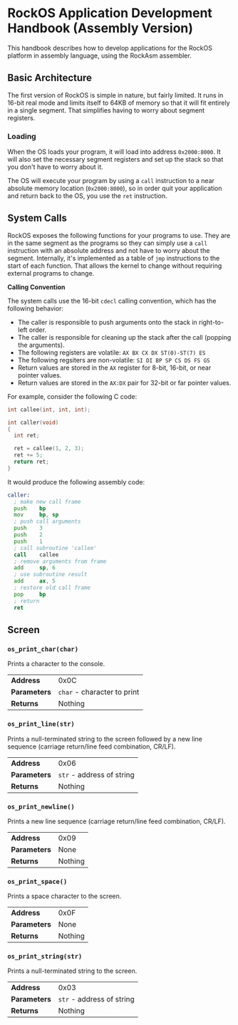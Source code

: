 RockOS Application Development Handbook (Assembly Version)
================================================================================

This handbook describes how to develop applications for the RockOS platform in
assembly language, using the RockAsm assembler.

Basic Architecture
--------------------------------------------------------------------------------
The first version of RockOS is simple in nature, but fairly limited. It runs in
16-bit real mode and limits itself to 64KB of memory so that it will fit
entirely in a single segment. That simplifies having to worry about segment
registers.

### Loading
When the OS loads your program, it will load into address `0x2000:8000`. It will
also set the necessary segment registers and set up the stack so that you don't
have to worry about it.

The OS will execute your program by using a `call` instruction to a near
absolute memory location (`0x2000:8000`), so in order quit your application and
return back to the OS, you use the `ret` instruction.

System Calls
--------------------------------------------------------------------------------
RockOS exposes the following functions for your programs to use. They are in the
same segment as the programs so they can simply use a `call` instruction with an
absolute address and not have to worry about the segment. Internally, it's
implemented as a table of `jmp` instructions to the start of each function.
That allows the kernel to change without requiring external programs to change.

**Calling Convention**

The system calls use the 16-bit `cdecl` calling convention, which has the
following behavior:

* The caller is responsible to push arguments onto the stack in right-to-left
  order.
* The caller is responsible for cleaning up the stack after the call (popping
  the arguments).
* The following registers are volatile: `AX BX CX DX ST(0)-ST(7) ES`
* The following regsiters are non-volatile: `SI DI BP SP CS DS FS GS`
* Return values are stored in the `AX` register for 8-bit, 16-bit, or near
  pointer values.
* Return values are stored in the `AX:DX` pair for 32-bit or far pointer values.

For example, consider the following C code:

```C
int callee(int, int, int);

int caller(void)
{
  int ret;

  ret = callee(1, 2, 3);
  ret += 5;
  return ret;
}
```

It would produce the following assembly code:

```asm
caller:
  ; make new call frame
  push    bp
  mov     bp, sp
  ; push call arguments
  push    3
  push    2
  push    1
  ; call subroutine 'callee'
  call    callee
  ; remove arguments from frame
  add     sp, 6
  ; use subroutine result
  add     ax, 5
  ; restore old call frame
  pop     bp
  ; return
  ret
```




Screen
--------------------------------------------------------------------------------

### `os_print_char(char)`
Prints a character to the console.

|                |                             |
|----------------|-----------------------------|
| **Address**    | 0x0C                        |
| **Parameters** | `char` - character to print |
| **Returns**    | Nothing                     |


### `os_print_line(str)`
Prints a null-terminated string to the screen followed by a new line sequence
(carriage return/line feed combination, CR/LF).

|                |                           |
|----------------|---------------------------|
| **Address**    | 0x06                      |
| **Parameters** | `str` - address of string |
| **Returns**    | Nothing                   |


### `os_print_newline()`
Prints a new line sequence (carriage return/line feed combination, CR/LF).

|                |                         |
|----------------|-------------------------|
| **Address**    | 0x09                    |
| **Parameters** | None                    |
| **Returns**    | Nothing                 |


### `os_print_space()`
Prints a space character to the screen.

|                |                         |
|----------------|-------------------------|
| **Address**    | 0x0F                    |
| **Parameters** | None                    |
| **Returns**    | Nothing                 |


### `os_print_string(str)`
Prints a null-terminated string to the screen.

|                |                           |
|----------------|---------------------------|
| **Address**    | 0x03                      |
| **Parameters** | `str` - address of string |
| **Returns**    | Nothing                   |
